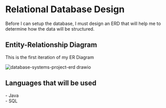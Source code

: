 # Relational Database Design
Before I can setup the database, I must design an ERD that will help me to determine how the data will be structured.
<h2>Entity-Relationship Diagram</h2>
<p>This is the first iteration of my ER Diagram</p>

![database-systems-project-erd drawio](https://github.com/user-attachments/assets/e94f020e-4709-479f-a8cb-ac69946b64d9)

<h2>Languages that will be used</h2>
- Java
<br> - SQL
